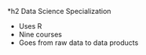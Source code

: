 *h2 Data Science Specialization 

 * Uses R 
 * Nine courses 
 * Goes from raw data to data products
